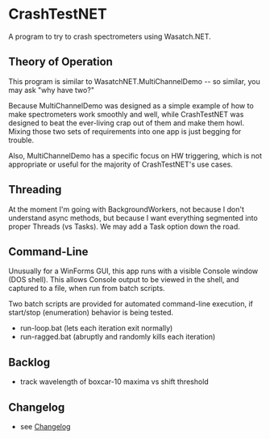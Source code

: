 # CrashTestNET

A program to try to crash spectrometers using Wasatch.NET.

## Theory of Operation

This program is similar to WasatchNET.MultiChannelDemo -- so similar, you may ask
"why have two?"

Because MultiChannelDemo was designed as a simple example of how to make 
spectrometers work smoothly and well, while CrashTestNET was designed to beat the
ever-living crap out of them and make them howl.  Mixing those two sets of 
requirements into one app is just begging for trouble.

Also, MultiChannelDemo has a specific focus on HW triggering, which is not 
appropriate or useful for the majority of CrashTestNET's use cases.

## Threading

At the moment I'm going with BackgroundWorkers, not because I don't understand 
async methods, but because I want everything segmented into proper Threads (vs
Tasks).  We may add a Task option down the road.

## Command-Line

Unusually for a WinForms GUI, this app runs with a visible Console window (DOS 
shell).  This allows Console output to be viewed in the shell, and captured to a
file, when run from batch scripts.

Two batch scripts are provided for automated command-line execution, if start/stop
(enumeration) behavior is being tested.

- run-loop.bat (lets each iteration exit normally)
- run-ragged.bat (abruptly and randomly kills each iteration)

## Backlog

- track wavelength of boxcar-10 maxima vs shift threshold

## Changelog

- see [Changelog](README_CHANGELOG.md)
